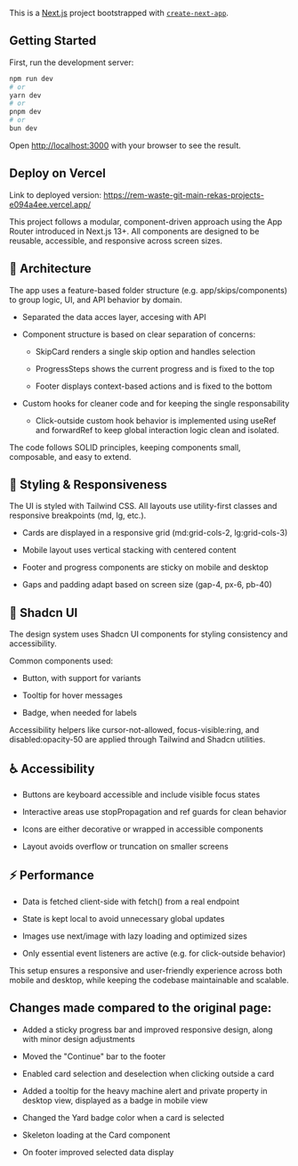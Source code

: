 This is a [Next.js](https://nextjs.org) project bootstrapped with [`create-next-app`](https://nextjs.org/docs/app/api-reference/cli/create-next-app).

## Getting Started

First, run the development server:

```bash
npm run dev
# or
yarn dev
# or
pnpm dev
# or
bun dev
```

Open [http://localhost:3000](http://localhost:3000) with your browser to see the result.


## Deploy on Vercel
 Link to deployed version: https://rem-waste-git-main-rekas-projects-e094a4ee.vercel.app/

This project follows a modular, component-driven approach using the App Router introduced in Next.js 13+. All components are designed to be reusable, accessible, and responsive across screen sizes.

## 🧱 Architecture
The app uses a feature-based folder structure (e.g. app/skips/components) to group logic, UI, and API behavior by domain.

- Separated the data acces layer, accesing with API

- Component structure is based on clear separation of concerns:

    - SkipCard renders a single skip option and handles selection

    - ProgressSteps shows the current progress and is fixed to the top

    - Footer displays context-based actions and is fixed to the bottom

- Custom hooks for cleaner code and for keeping the single responsability
    - Click-outside custom hook behavior is implemented using useRef and forwardRef to keep global interaction logic clean and isolated.

The code follows SOLID principles, keeping components small, composable, and easy to extend.

## 🎨 Styling & Responsiveness
The UI is styled with Tailwind CSS. All layouts use utility-first classes and responsive breakpoints (md, lg, etc.).

- Cards are displayed in a responsive grid (md:grid-cols-2, lg:grid-cols-3)

- Mobile layout uses vertical stacking with centered content

- Footer and progress components are sticky on mobile and desktop

- Gaps and padding adapt based on screen size (gap-4, px-6, pb-40)

## 🧩 Shadcn UI
The design system uses Shadcn UI components for styling consistency and accessibility.

Common components used:

- Button, with support for variants 

- Tooltip for hover messages

- Badge, when needed for labels

Accessibility helpers like cursor-not-allowed, focus-visible:ring, and disabled:opacity-50 are applied through Tailwind and Shadcn utilities.

## ♿ Accessibility
- Buttons are keyboard accessible and include visible focus states

- Interactive areas use stopPropagation and ref guards for clean behavior

- Icons are either decorative or wrapped in accessible components

- Layout avoids overflow or truncation on smaller screens

## ⚡ Performance
- Data is fetched client-side with fetch() from a real endpoint

- State is kept local to avoid unnecessary global updates

- Images use next/image with lazy loading and optimized sizes

- Only essential event listeners are active (e.g. for click-outside behavior)

This setup ensures a responsive and user-friendly experience across both mobile and desktop, while keeping the codebase maintainable and scalable.

## Changes made compared to the original page:
- Added a sticky progress bar and improved responsive design, along with minor design adjustments

- Moved the "Continue" bar to the footer

- Enabled card selection and deselection when clicking outside a card

- Added a tooltip for the heavy machine alert and private property in desktop view, displayed as a badge in mobile view

- Changed the Yard badge color when a card is selected

- Skeleton loading at the Card component

- On footer improved selected data display
